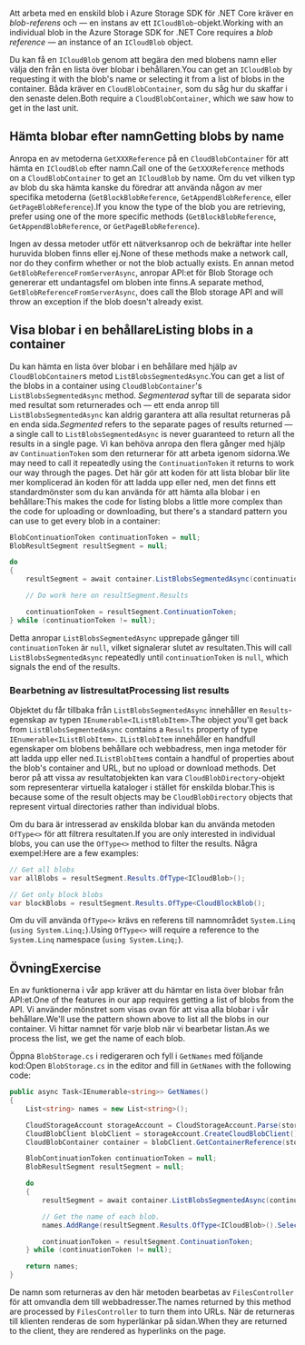 <span data-ttu-id="ccc66-101">Att arbeta med en enskild blob i Azure Storage SDK för .NET Core kräver en *blob-referens* och &mdash; en instans av ett `ICloudBlob`-objekt.</span><span class="sxs-lookup"><span data-stu-id="ccc66-101">Working with an individual blob in the Azure Storage SDK for .NET Core requires a *blob reference* &mdash; an instance of an `ICloudBlob` object.</span></span>

<span data-ttu-id="ccc66-102">Du kan få en `ICloudBlob` genom att begära den med blobens namn eller välja den från en lista över blobar i behållaren.</span><span class="sxs-lookup"><span data-stu-id="ccc66-102">You can get an `ICloudBlob` by requesting it with the blob's name or selecting it from a list of blobs in the container.</span></span> <span data-ttu-id="ccc66-103">Båda kräver en `CloudBlobContainer`, som du såg hur du skaffar i den senaste delen.</span><span class="sxs-lookup"><span data-stu-id="ccc66-103">Both require a `CloudBlobContainer`, which we saw how to get in the last unit.</span></span>

## <a name="getting-blobs-by-name"></a><span data-ttu-id="ccc66-104">Hämta blobar efter namn</span><span class="sxs-lookup"><span data-stu-id="ccc66-104">Getting blobs by name</span></span>

<span data-ttu-id="ccc66-105">Anropa en av metoderna `GetXXXReference` på en `CloudBlobContainer` för att hämta en `ICloudBlob` efter namn.</span><span class="sxs-lookup"><span data-stu-id="ccc66-105">Call one of the `GetXXXReference` methods on a `CloudBlobContainer` to get an `ICloudBlob` by name.</span></span> <span data-ttu-id="ccc66-106">Om du vet vilken typ av blob du ska hämta kanske du föredrar att använda någon av mer specifika metoderna (`GetBlockBlobReference`, `GetAppendBlobReference`, eller `GetPageBlobReference`).</span><span class="sxs-lookup"><span data-stu-id="ccc66-106">If you know the type of the blob you are retrieving, prefer using one of the more specific methods (`GetBlockBlobReference`, `GetAppendBlobReference`, or `GetPageBlobReference`).</span></span>

<span data-ttu-id="ccc66-107">Ingen av dessa metoder utför ett nätverksanrop och de bekräftar inte heller huruvida bloben finns eller ej.</span><span class="sxs-lookup"><span data-stu-id="ccc66-107">None of these methods make a network call, nor do they confirm whether or not the blob actually exists.</span></span> <span data-ttu-id="ccc66-108">En annan metod `GetBlobReferenceFromServerAsync`, anropar API:et för Blob Storage och genererar ett undantagsfel om bloben inte finns.</span><span class="sxs-lookup"><span data-stu-id="ccc66-108">A separate method, `GetBlobReferenceFromServerAsync`, does call the Blob storage API and will throw an exception if the blob doesn't already exist.</span></span>

## <a name="listing-blobs-in-a-container"></a><span data-ttu-id="ccc66-109">Visa blobar i en behållare</span><span class="sxs-lookup"><span data-stu-id="ccc66-109">Listing blobs in a container</span></span>

<span data-ttu-id="ccc66-110">Du kan hämta en lista över blobar i en behållare med hjälp av `CloudBlobContainer`s metod `ListBlobsSegmentedAsync`.</span><span class="sxs-lookup"><span data-stu-id="ccc66-110">You can get a list of the blobs in a container using `CloudBlobContainer`'s `ListBlobsSegmentedAsync` method.</span></span> <span data-ttu-id="ccc66-111">*Segmenterad* syftar till de separata sidor med resultat som returnerades och &mdash; ett enda anrop till `ListBlobsSegmentedAsync` kan aldrig garantera att alla resultat returneras på en enda sida.</span><span class="sxs-lookup"><span data-stu-id="ccc66-111">*Segmented* refers to the separate pages of results returned &mdash; a single call to `ListBlobsSegmentedAsync` is never guaranteed to return all the results in a single page.</span></span> <span data-ttu-id="ccc66-112">Vi kan behöva anropa den flera gånger med hjälp av `ContinuationToken` som den returnerar för att arbeta igenom sidorna.</span><span class="sxs-lookup"><span data-stu-id="ccc66-112">We may need to call it repeatedly using the `ContinuationToken` it returns to work our way through the pages.</span></span> <span data-ttu-id="ccc66-113">Det här gör att koden för att lista blobar blir lite mer komplicerad än koden för att ladda upp eller ned, men det finns ett standardmönster som du kan använda för att hämta alla blobar i en behållare:</span><span class="sxs-lookup"><span data-stu-id="ccc66-113">This makes the code for listing blobs a little more complex than the code for uploading or downloading, but there's a standard pattern you can use to get every blob in a container:</span></span>

```csharp
BlobContinuationToken continuationToken = null;
BlobResultSegment resultSegment = null; 

do
{
    resultSegment = await container.ListBlobsSegmentedAsync(continuationToken);

    // Do work here on resultSegment.Results

    continuationToken = resultSegment.ContinuationToken;
} while (continuationToken != null);
```

<span data-ttu-id="ccc66-114">Detta anropar `ListBlobsSegmentedAsync` upprepade gånger till `continuationToken` är `null`, vilket signalerar slutet av resultaten.</span><span class="sxs-lookup"><span data-stu-id="ccc66-114">This will call `ListBlobsSegmentedAsync` repeatedly until `continuationToken` is `null`, which signals the end of the results.</span></span>

### <a name="processing-list-results"></a><span data-ttu-id="ccc66-115">Bearbetning av listresultat</span><span class="sxs-lookup"><span data-stu-id="ccc66-115">Processing list results</span></span>

<span data-ttu-id="ccc66-116">Objektet du får tillbaka från `ListBlobsSegmentedAsync` innehåller en `Results`-egenskap av typen `IEnumerable<IListBlobItem>`.</span><span class="sxs-lookup"><span data-stu-id="ccc66-116">The object you'll get back from `ListBlobsSegmentedAsync` contains a `Results` property of type `IEnumerable<IListBlobItem>`.</span></span> <span data-ttu-id="ccc66-117">`IListBlobItem` innehåller en handfull egenskaper om blobens behållare och webbadress, men inga metoder för att ladda upp eller ned.</span><span class="sxs-lookup"><span data-stu-id="ccc66-117">`IListBlobItem`s contain a handful of properties about the blob's container and URL, but no upload or download methods.</span></span> <span data-ttu-id="ccc66-118">Det beror på att vissa av resultatobjekten kan vara `CloudBlobDirectory`-objekt som representerar virtuella kataloger i stället för enskilda blobar.</span><span class="sxs-lookup"><span data-stu-id="ccc66-118">This is because some of the result objects may be `CloudBlobDirectory` objects that represent virtual directories rather than individual blobs.</span></span>

<span data-ttu-id="ccc66-119">Om du bara är intresserad av enskilda blobar kan du använda metoden `OfType<>` för att filtrera resultaten.</span><span class="sxs-lookup"><span data-stu-id="ccc66-119">If you are only interested in individual blobs, you can use the `OfType<>` method to filter the results.</span></span> <span data-ttu-id="ccc66-120">Några exempel:</span><span class="sxs-lookup"><span data-stu-id="ccc66-120">Here are a few examples:</span></span>

```csharp
// Get all blobs
var allBlobs = resultSegment.Results.OfType<ICloudBlob>();

// Get only block blobs
var blockBlobs = resultSegment.Results.OfType<CloudBlockBlob();
```

<span data-ttu-id="ccc66-121">Om du vill använda `OfType<>` krävs en referens till namnområdet `System.Linq` (`using System.Linq;`).</span><span class="sxs-lookup"><span data-stu-id="ccc66-121">Using `OfType<>` will require a reference to the `System.Linq` namespace (`using System.Linq;`).</span></span>

## <a name="exercise"></a><span data-ttu-id="ccc66-122">Övning</span><span class="sxs-lookup"><span data-stu-id="ccc66-122">Exercise</span></span>

<span data-ttu-id="ccc66-123">En av funktionerna i vår app kräver att du hämtar en lista över blobar från API:et.</span><span class="sxs-lookup"><span data-stu-id="ccc66-123">One of the features in our app requires getting a list of blobs from the API.</span></span> <span data-ttu-id="ccc66-124">Vi använder mönstret som visas ovan för att visa alla blobar i vår behållare.</span><span class="sxs-lookup"><span data-stu-id="ccc66-124">We'll use the pattern shown above to list all the blobs in our container.</span></span> <span data-ttu-id="ccc66-125">Vi hittar namnet för varje blob när vi bearbetar listan.</span><span class="sxs-lookup"><span data-stu-id="ccc66-125">As we process the list, we get the name of each blob.</span></span>

<span data-ttu-id="ccc66-126">Öppna `BlobStorage.cs` i redigeraren och fyll i `GetNames` med följande kod:</span><span class="sxs-lookup"><span data-stu-id="ccc66-126">Open `BlobStorage.cs` in the editor and fill in `GetNames` with the following code:</span></span>

```csharp
public async Task<IEnumerable<string>> GetNames()
{
    List<string> names = new List<string>();

    CloudStorageAccount storageAccount = CloudStorageAccount.Parse(storageConfig.ConnectionString);
    CloudBlobClient blobClient = storageAccount.CreateCloudBlobClient();
    CloudBlobContainer container = blobClient.GetContainerReference(storageConfig.FileContainerName);

    BlobContinuationToken continuationToken = null;
    BlobResultSegment resultSegment = null;

    do
    {
        resultSegment = await container.ListBlobsSegmentedAsync(continuationToken);

        // Get the name of each blob.
        names.AddRange(resultSegment.Results.OfType<ICloudBlob>().Select(b => b.Name));

        continuationToken = resultSegment.ContinuationToken;
    } while (continuationToken != null);

    return names;
}
```

<span data-ttu-id="ccc66-127">De namn som returneras av den här metoden bearbetas av `FilesController` för att omvandla dem till webbadresser.</span><span class="sxs-lookup"><span data-stu-id="ccc66-127">The names returned by this method are processed by `FilesController` to turn them into URLs.</span></span> <span data-ttu-id="ccc66-128">När de returneras till klienten renderas de som hyperlänkar på sidan.</span><span class="sxs-lookup"><span data-stu-id="ccc66-128">When they are returned to the client, they are rendered as hyperlinks on the page.</span></span>